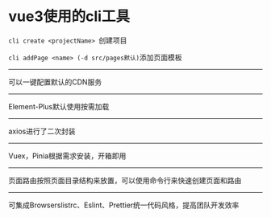 # vue3使用的cli工具
`cli create <projectName> `创建项目

`cli addPage <name> (-d src/pages默认)`添加页面模板
_ _ _

可以一键配置默认的CDN服务  
***
Element-Plus默认使用按需加载  
***
axios进行了二次封装  
***
Vuex，Pinia根据需求安装，开箱即用  
***
页面路由按照页面目录结构来放置，可以使用命令行来快速创建页面和路由  
***
可集成Browserslistrc、Eslint、Prettier统一代码风格，提高团队开发效率

